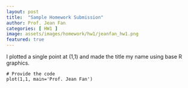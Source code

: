 ```yaml
---
layout: post
title:  "Sample Homework Submission"
author: Prof. Jean Fan
categories: [ HW1 ]
image: assets/images/homework/hw1/jeanfan_hw1.png
featured: true
---
```


I plotted a single point at (1,1) and made the title my name using base R graphics. 

```{r}
# Provide the code
plot(1,1, main='Prof. Jean Fan')
```

